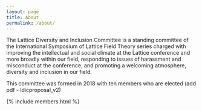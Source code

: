```yaml
---
layout: page
title: About
permalink: /about/
---
```


The Lattice Diversity and Inclusion Committee is a standing committee of the International Symposium of Lattice Field Theory series charged with improving the intellectual and social climate at the Lattice conference and more broadly within our field, responding to issues of harassment and misconduct at the conference, and promoting a welcoming atmosphere, diversity and inclusion in our field.

This committee was formed in 2018 with ten members who are elected (add pdf - ldicproposal_v2)

{% include members.html %}
